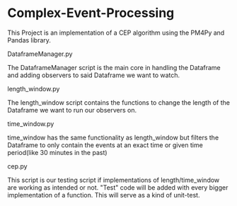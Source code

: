 # Complex-Event-Processing

This Project is an implementation of a CEP algorithm using the PM4Py and Pandas library.

DataframeManager.py

The DataframeManager script is the main core in handling the Dataframe and adding observers to said Dataframe we want to watch.


length_window.py

The length_window script contains the functions to change the length of the Dataframe
we want to run our observers on.


time_window.py

time_window has the same functionality as length_window but filters the Dataframe 
to only contain the events at an exact time or given time period(like 30 minutes in the past)


cep.py

This script is our testing script if implementations of length/time_window are working as intended or not.
"Test" code will be added with every bigger implementation of a function. This will serve
as a kind of unit-test.